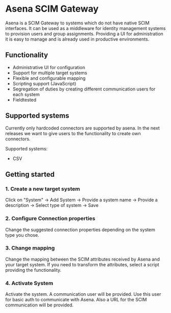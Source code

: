 # Asena SCIM Gateway
Asena is a SCIM Gateway to systems which do not have native SCIM interfaces. It can be used as a middleware for identity management systems to provision users and group assignments. Providing a UI for administration it is easy to manage and is already used in productive environments.

## Functionality
* Administrative UI for configuration
* Support for multiple target systems
* Flexible and configurable mapping
* Scripting support (JavaScript)
* Segregation of duties by creating different communication users for each system
* Fieldtested

## Supported systems
Currently only hardcoded connectors are supported by asena. In the next releases we want to give users to the functionality to create own connectors.

Supported systems:
* CSV

## Getting started
### 1. Create a new target system
Click on "System" -> Add System -> Provide a system name -> Provide a description -> Select type of system -> Save

### 2. Configure Connection properties
Change the suggested connection properties depending on the system type you chose. 

### 3. Change mapping
Change the mapping between the SCIM attributes received by Asena and your target system. If you need to transform the attributes, select a script providing the functionality.

### 4. Activate System
Activate the system. A communication user will be provided. Use this user for basic auth to communicate with Asena. Also a URL for the SCIM communication will be provided.
